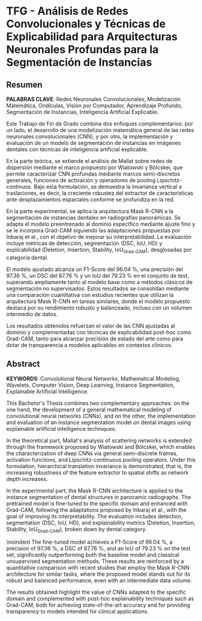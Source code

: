 # TFG - Análisis de Redes Convolucionales y Técnicas de Explicabilidad para Arquitecturas Neuronales Profundas para la Segmentación de Instancias

## Resumen

**PALABRAS CLAVE**: Redes Neuronales Convolucionales, Modelización Matemática, Ondículas, Visión por Computador, Aprendizaje Profundo, Segmentación de Instancias, Inteligencia Artificial Explicable.

Este Trabajo de Fin de Grado combina dos enfoques complementarios: por un lado, el desarrollo de una modelización matemática general de las redes neuronales convolucionales (CNN), y por otro, la implementación y evaluación de un modelo de segmentación de instancias en imágenes dentales con técnicas de inteligencia artificial explicable.

En la parte teórica, se extiende el análisis de Mallat sobre redes de dispersión mediante el marco propuesto por Wiatowski y Bölcskei, que permite caracterizar CNN profundas mediante marcos semi-discretos generales, funciones de activación y operadores de pooling Lipschitz-continuos. Bajo esta formulación, se demuestra la invarianza vertical a traslaciones, es decir, la creciente robustez del extractor de características ante desplazamientos espaciales conforme se profundiza en la red.

En la parte experimental, se aplica la arquitectura Mask R-CNN a la segmentación de instancias dentales en radiografías panorámicas. Se adapta el modelo preentrenado al dominio específico mediante ajuste fino y se le incorpora Grad-CAM siguiendo las adaptaciones propuestas por Inbaraj et al., con el objetivo de mejorar su interpretabilidad. La evaluación incluye métricas de detección, segmentación (DSC, IoU, HD) y explicabilidad (Deletion, Insertion, Stability, $\text{IoU}_{\text{Grad-CAM}}$), desglosadas por categoría dental.

El modelo ajustado alcanza un F1-Score del 96.04 %, una precisión del 97.36 %, un DSC del 87.76 % y un IoU del 79.23 % en el conjunto de test, superando ampliamente tanto al modelo base como a métodos clásicos de segmentación no supervisados. Estos resultados se consolidan mediante una comparación cuantitativa con estudios recientes que utilizan la arquitectura Mask R-CNN en tareas similares, donde el modelo propuesto destaca por su rendimiento robusto y balanceado, incluso con un volumen intermedio de datos.

Los resultados obtenidos refuerzan el valor de las CNN ajustadas al dominio y complementadas con técnicas de explicabilidad post-hoc como Grad-CAM, tanto para alcanzar precisión de estado del arte como para dotar de transparencia a modelos aplicables en contextos clínicos.

## Abstract

**KEYWORDS**: Convolutional Neural Networks, Mathematical Modeling, Wavelets, Computer Vision, Deep Learning, Instance Segmentation, Explainable Artificial Intelligence.

This Bachelor's Thesis combines two complementary approaches: on the one hand, the development of a general mathematical modeling of convolutional neural networks (CNNs), and on the other, the implementation and evaluation of an instance segmentation model on dental images using explainable artificial intelligence techniques.

In the theoretical part, Mallat's analysis of scattering networks is extended through the framework proposed by Wiatowski and Bölcskei, which enables the characterization of deep CNNs via general semi-discrete frames, activation functions, and Lipschitz-continuous pooling operators. Under this formulation, hierarchical translation invariance is demonstrated, that is, the increasing robustness of the feature extractor to spatial shifts as network depth increases.

In the experimental part, the Mask R-CNN architecture is applied to the instance segmentation of dental structures in panoramic radiographs. The pretrained model is fine-tuned to the specific domain and enhanced with Grad-CAM, following the adaptations proposed by Inbaraj et al., with the goal of improving its interpretability. The evaluation includes detection, segmentation (DSC, IoU, HD), and explainability metrics (Deletion, Insertion, Stability, $\text{IoU}_{\text{Grad-CAM}}$), broken down by dental category.

\noindent The fine-tuned model achieves a F1-Score of 96.04 %, a precision of 97.36 %, a DSC of 87.76 %, and an IoU of 79.23 % on the test set, significantly outperforming both the baseline model and classical unsupervised segmentation methods. These results are reinforced by a quantitative comparison with recent studies that employ the Mask R-CNN architecture for similar tasks, where the proposed model stands out for its robust and balanced performance, even with an intermediate data volume.

The results obtained highlight the value of CNNs adapted to the specific domain and complemented with post-hoc explainability techniques such as Grad-CAM, both for achieving state-of-the-art accuracy and for providing transparency to models intended for clinical applications.
